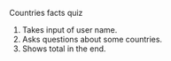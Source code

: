 Countries facts quiz

1. Takes input of user name.
2. Asks questions about some countries.
3. Shows total in the end.